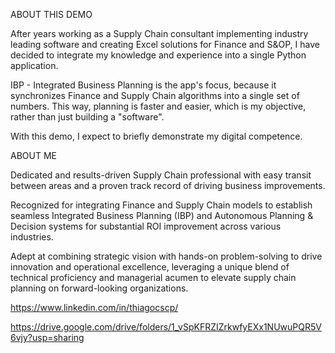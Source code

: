 ABOUT THIS DEMO

After years working as a Supply Chain consultant implementing industry leading software and creating Excel solutions for Finance and S&OP, I have decided to integrate my knowledge and experience into a single Python application. 

IBP - Integrated Business Planning is the app's focus, because it synchronizes Finance and Supply Chain algorithms into a single set of numbers. This way, planning is faster and easier, which is my objective, rather than just building a "software".

With this demo, I expect to briefly demonstrate my digital competence. 



ABOUT ME

Dedicated and results-driven Supply Chain professional with easy transit between areas and a proven track record of driving business improvements.

Recognized for integrating Finance and Supply Chain models to establish seamless Integrated Business Planning (IBP) and Autonomous Planning & Decision systems for substantial ROI improvement across various industries.

Adept at combining strategic vision with hands-on problem-solving to drive innovation and operational excellence, leveraging a unique blend of technical proficiency and managerial acumen to elevate supply chain planning on forward-looking organizations.

https://www.linkedin.com/in/thiagocscp/

https://drive.google.com/drive/folders/1_vSpKFRZIZrkwfyEXx1NUwuPQR5V6vjy?usp=sharing
